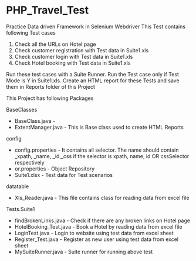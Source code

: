 # PHP_Travel_Test
Practice Data driven Framework in Selenium Webdriver
This Test contains following Test cases
1. Check all the URLs on Hotel page
2. Check customer registration with Test data in Suite1.xls
3. Check customer login with Test data in Suite1.xls
4. Check Hotel booking with Test data in Suite1.xls

Run these test cases with a Suite Runner. Run the Test case only if Test Mode is Y in Suite1.xls. Create an HTML report for these Tests and save them in Reports folder of this Project

This Project has following Packages

BaseClasses
- BaseClass.java - 
- ExtentManager.java - This is Base class used to create HTML Reports

config

- config.properties - It contains all selector. The name should contain _xpath, _name, _id,_css if the selector is xpath, name, id OR cssSelector respectively
- or.properties - Object Repository
- Suite1.xlsx - Test data for Test scenarios

datatable
- Xls_Reader.java - This file contains class for reading data from excel file

Tests.Suite1
- findBrokenLinks.java   -  Check if there are any broken links on Hotel page
- HotelBooking_Test.java   - Book a Hotel by reading data from excel file
- LoginTest.java     -  Login to website using test data from excel sheet
- Register_Test.java   - Register as new user using test data from excel sheet
- MySuiteRunner.java    - Suite runner for running above test


